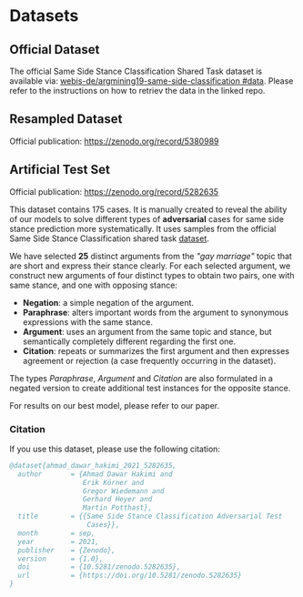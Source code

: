 # Datasets

## Official Dataset

The official Same Side Stance Classification Shared Task dataset is available via: [webis-de/argmining19-same-side-classification #data](https://github.com/webis-de/argmining19-same-side-classification#data). Please refer to the instructions on how to retriev the data in the linked repo.

## Resampled Dataset

Official publication: https://zenodo.org/record/5380989

## Artificial Test Set

Official publication: https://zenodo.org/record/5282635

This dataset contains 175 cases. It is manually created to reveal the ability of our models to solve different types of **adversarial** cases for same side stance prediction more systematically. It uses samples from the official Same Side Stance Classification shared task [dataset](https://zenodo.org/record/4382353).

We have selected **25** distinct arguments from the _"gay marriage"_ topic that are short and express their stance clearly.
For each selected argument, we construct new arguments of four distinct types to obtain two pairs, one with same stance, and one with opposing stance:

- **Negation**: a simple negation of the argument.
- **Paraphrase**: alters important words from the argument to synonymous expressions with the same stance. 
- **Argument**: uses an argument from the same topic and stance, but semantically completely different regarding the first one.
- **Citation**: repeats or summarizes the first argument and then expresses agreement or rejection (a case frequently occurring in the dataset).

The types _Paraphrase_, _Argument_ and _Citation_ are also formulated in a negated version to create additional test instances for the opposite stance.

For results on our best model, please refer to our paper.

### Citation

If you use this dataset, please use the following citation:

```bib
@dataset{ahmad_dawar_hakimi_2021_5282635,
  author       = {Ahmad Dawar Hakimi and
                  Erik Körner and
                  Gregor Wiedemann and
                  Gerhard Heyer and
                  Martin Potthast},
  title        = {{Same Side Stance Classification Adversarial Test 
                   Cases}},
  month        = sep,
  year         = 2021,
  publisher    = {Zenodo},
  version      = {1.0},
  doi          = {10.5281/zenodo.5282635},
  url          = {https://doi.org/10.5281/zenodo.5282635}
}
```
